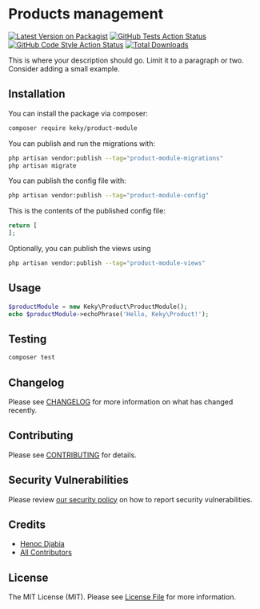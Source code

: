 # Products management

[![Latest Version on Packagist](https://img.shields.io/packagist/v/keky/product-module.svg?style=flat-square)](https://packagist.org/packages/keky/product-module)
[![GitHub Tests Action Status](https://img.shields.io/github/actions/workflow/status/keky/product-module/run-tests.yml?branch=main&label=tests&style=flat-square)](https://github.com/keky/product-module/actions?query=workflow%3Arun-tests+branch%3Amain)
[![GitHub Code Style Action Status](https://img.shields.io/github/actions/workflow/status/keky/product-module/fix-php-code-style-issues.yml?branch=main&label=code%20style&style=flat-square)](https://github.com/keky/product-module/actions?query=workflow%3A"Fix+PHP+code+style+issues"+branch%3Amain)
[![Total Downloads](https://img.shields.io/packagist/dt/keky/product-module.svg?style=flat-square)](https://packagist.org/packages/keky/product-module)

This is where your description should go. Limit it to a paragraph or two. Consider adding a small example.

## Installation

You can install the package via composer:

```bash
composer require keky/product-module
```

You can publish and run the migrations with:

```bash
php artisan vendor:publish --tag="product-module-migrations"
php artisan migrate
```

You can publish the config file with:

```bash
php artisan vendor:publish --tag="product-module-config"
```

This is the contents of the published config file:

```php
return [
];
```

Optionally, you can publish the views using

```bash
php artisan vendor:publish --tag="product-module-views"
```

## Usage

```php
$productModule = new Keky\Product\ProductModule();
echo $productModule->echoPhrase('Hello, Keky\Product!');
```

## Testing

```bash
composer test
```

## Changelog

Please see [CHANGELOG](CHANGELOG.md) for more information on what has changed recently.

## Contributing

Please see [CONTRIBUTING](CONTRIBUTING.md) for details.

## Security Vulnerabilities

Please review [our security policy](../../security/policy) on how to report security vulnerabilities.

## Credits

- [Henoc Djabia](https://github.com/henoc35)
- [All Contributors](../../contributors)

## License

The MIT License (MIT). Please see [License File](LICENSE.md) for more information.
